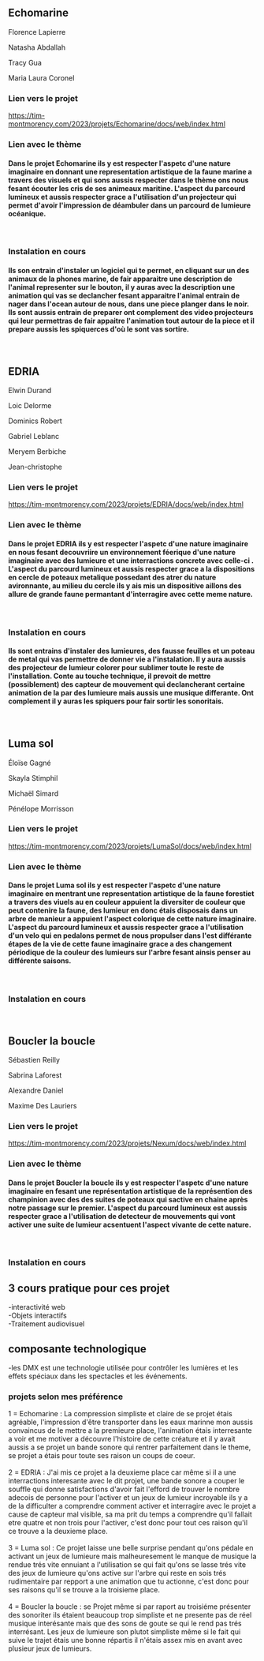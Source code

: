 <h2>Echomarine</h2>

Florence Lapierre

Natasha Abdallah

Tracy Gua

Maria Laura Coronel

 <h3>Lien vers le projet</h3>

https://tim-montmorency.com/2023/projets/Echomarine/docs/web/index.html

<h3>Lien avec le thème</h3>

<h4> Dans le projet Echomarine ils y est respecter l'aspetc d'une nature imaginaire en donnant une representation artistique de la faune marine a travers des visuels et  qui sons aussis respecter dans le thème ons nous fesant écouter les cris de ses animeaux maritine. L'aspect du parcourd lumineux et aussis respecter grace a l'utilisation d'un projecteur qui permet d'avoir l'impression de déambuler dans un parcourd de lumieure océanique.  </h4>
<br />

<h3>Instalation en cours</h3>
  
<h4>Ils son entrain d'instaler un logiciel qui te permet, en cliquant sur un des animaux de la phones marine, de fair apparaitre une description de l'animal representer sur le bouton, il y auras avec la description une animation qui vas se declancher fesant apparaitre l'animal entrain de nager dans l'ocean autour de nous,  dans une piece planger dans le noir.
Ils sont aussis entrain de preparer ont complement des video projecteurs qui leur permettras de fair appaitre l'animation tout autour de la piece et il prepare aussis les spiquerces d'où le sont vas sortire.  </h4>
<br />
<h2>EDRIA</h2>

Elwin Durand

Loic Delorme

Dominics Robert

Gabriel Leblanc

Meryem Berbiche

Jean-christophe


 <h3>Lien vers le projet</h3>

https://tim-montmorency.com/2023/projets/EDRIA/docs/web/index.html

<h3>Lien avec le thème</h3>

<h4> Dans le projet EDRIA ils y est respecter l'aspetc d'une nature imaginaire en nous fesant decouvriire un environnement féerique d'une nature imaginaire avec des lumieure et une interractions concrete avec celle-ci . L'aspect du parcourd lumineux et aussis respecter grace a la dispositions en cercle de poteaux metalique possedant des atrer du nature avironnante, au milieu du cercle ils y ais mis un dispositive aillons des allure de grande faune permantant d'interragire avec cette meme nature.  </h4>
<br />
  
 <h3>Instalation en cours</h3>
 
 <h4>Ils sont entrains d'instaler des lumieures, des fausse feuilles et un poteau de metal qui vas permettre de donner vie a l'instalation. Il y aura aussis des projecteur de lumieur colorer pour sublimer toute le reste de l'installation. Conte au touche technique, il prevoit de mettre (possiblement) des capteur de mouvement qui declancherant certaine animation de la par des lumieure mais aussis une musique differante. Ont complement il y auras les spiquers pour fair sortir les sonoritais.</h4>
<br />
<h2>Luma sol</h2>

Éloïse Gagné

Skayla Stimphil

Michaël Simard

Pénélope Morrisson

 <h3>Lien vers le projet</h3>

https://tim-montmorency.com/2023/projets/LumaSol/docs/web/index.html

<h3>Lien avec le thème</h3>

<h4> Dans le projet Luma sol ils y est respecter l'aspetc d'une nature imaginaire en mentrant une representation artistique de la faune forestiet a travers des viuels au en couleur appuient la diversiter de couleur que peut contenire la faune, des lumieur en donc étais disposais dans un arbre de manieur a appuient l'aspect colorique de cette nature imaginaire. L'aspect du parcourd lumineux et aussis respecter grace a l'utilisation d'un velo qui en pedalons permet de nous propulser dans l'est différante étapes de la vie de cette faune imaginaire grace a des changement périodique de la couleur des lumieurs sur l'arbre fesant ainsis penser au différente saisons.  </h4>
<br />
   
  <h3>Instalation en cours</h3>
<br />
<h2>Boucler la boucle</h2>

Sébastien Reilly

Sabrina Laforest

Alexandre Daniel

Maxime Des Lauriers

 <h3>Lien vers le projet</h3>

https://tim-montmorency.com/2023/projets/Nexum/docs/web/index.html

<h3>Lien avec le thème</h3>

<h4> Dans le projet Boucler la boucle ils y est respecter l'aspetc d'une nature imaginaire en fesant une représentation artistique de la représention des champinion avec des  des suites de poteaux qui sactive en chaine après notre passage sur le premier. L'aspect du parcourd lumineux est aussis respecter grace a l'utilisation de detecteur de mouvements qui vont activer une suite de lumieur acsentuent l'aspect vivante de cette nature.  </h4>
<br />
    
   <h3>Instalation en cours</h3>
   
   
<h2>3 cours pratique pour ces projet</h2>
-interactivité web
<br />
-Objets interactifs
<br />
-Traitement audiovisuel

<h2>composante technologique</h2>
-les DMX est une technologie utilisée pour contrôler les lumières et les effets spéciaux dans les spectacles et les événements.

<h3>projets selon mes préférence</h3>
1 = Echomarine : La compression simpliste et claire de se projet étais agréable, l'impression d'être transporter dans les eaux marinne mon aussis convaincus de le mettre a la premieure place, l'animation étais interresante a voir et me motiver a découvre l'histoire de cette créature et il y avait aussis a se projet un bande sonore qui rentrer parfaitement dans le theme, se projet a étais pour toute ses raison un coups de coeur.
<br />
<br />
2 = EDRIA : J'ai mis ce projet  a la deuxieme place car même si il a une interractions interesante avec le dit projet, une bande sonore a couper le souffle qui donne satisfactions d'avoir fait l'efford de trouver le nombre adecois de personne pour l'activer et un jeux de lumieur incroyable ils y a de la difficulter a comprendre comment activer et interragire avec le projet a cause de capteur mal visible, sa ma prit du temps a comprendre qu'il fallait etre quatre et non trois pour l'activer, c'est donc pour tout ces raison qu'il ce trouve a la deuxieme place. 
<br />
<br />
3 = Luma sol : Ce projet laisse une belle surprise pendant qu'ons pédale en activant un jeux de lumieure mais malheuresement le manque de musique la rendue trés vite ennuiant a l'utilisation se qui fait qu'ons se lasse trés vite des jeux de lumieure qu'ons active sur l'arbre qui reste en sois trés rudimentaire par repport a une animation que tu actionne, c'est donc pour ses raisons qu'il se trouve a la troisieme place.
<br />
<br />
4 = Boucler la boucle  : se Projet même si par raport au troisiéme présenter des sonoriter ils étaient beaucoup trop simpliste et ne presente pas de réel musique interésante mais que des sons de goute se qui le rend pas trés interrésant. Les jeux de lumieure son plutot simpliste même si le fait qui suive le trajet étais une bonne répartis il n'étais assex mis en avant avec plusieur jeux de lumieurs.
